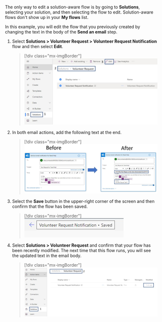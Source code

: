 The only way to edit a solution-aware flow is by going to **Solutions**, selecting your solution, and then selecting the flow to edit. Solution-aware flows don't show up in your **My flows** list.

In this example, you will edit the flow that you previously created by changing the text in the body of the **Send an email** step.

1. Select **Solutions > Volunteer Request > Volunteer Request Notification** flow and then select **Edit**.

	> [!div class="mx-imgBorder"]
	> [![edit solution](../media/edit-solution-aware-flow-step-1-ssm.png)](../media/edit-solution-aware-flow-step-1-ssm.png#lightbox)

1. In both email actions, add the following text at the end.

	> [!div class="mx-imgBorder"]
	> [![change the text in the body](../media/solution-flow-email-body-change-ssm.png)](../media/solution-flow-email-body-change-ssm.png#lightbox)

1. Select the **Save** button in the upper-right corner of the screen and then confirm that the flow has been saved.

	> [!div class="mx-imgBorder"]
	> [![flow saved](../media/flow-saved-ss.png)](../media/flow-saved-ss.png#lightbox)

1. Select **Solutions > Volunteer Request** and confirm that your flow has been recently modified. The next time that this flow runs, you will see the updated text in the email body.

	> [!div class="mx-imgBorder"]
	> [![solution flow confirmation](../media/solution-flow-confirmation-ssm.png)](../media/solution-flow-confirmation-ssm.png#lightbox)
